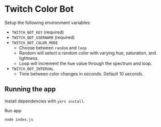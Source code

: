 # Twitch Color Bot

Setup the following environment variables:

- `TWITCH_BOT_KEY` (required)
- `TWITCH_BOT_USERNAME` (required)
- `TWITCH_BOT_COLOR_MODE`
  - Choose between `random` and `loop`
  - Random will select a random color with varying hue, saturation, and lightness.
  - Loop will increment the hue value through the spectrum and loop.
- `TWITCH_BOT_INTERVAL`
  - Time between color changes in seconds. Default 10 seconds.

## Running the app

Install dependencies with `yarn install`.

Run app

```bash
node index.js
```
